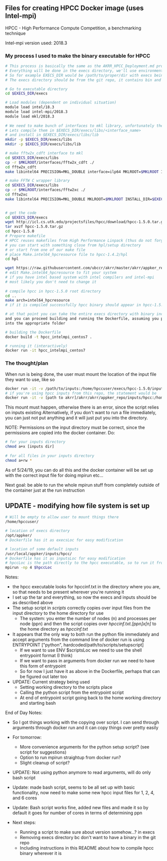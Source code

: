 ## Files for creating HPCC Docker image (uses Intel-mpi)

HPCC - High Performance Compute Competition, a benchmarking technique

Intel-mpi version used: 2018.3

### My process I used to make the binary executable for HPCC
```bash
# This process is basically the same as the AKRR_HPCC_Deployment.md process
# Everything will be done in the execs directory, we'll use environment variable $EXECS_DIR
# So for example EXECS_DIR would be /path/to/proper/dir with execs being at end
# The execs directory should be from the git repo, it contains bin and misc/hpcc (05/29/19)

# Go to executable directory
cd $EXECS_DIR/execs

# Load modules (dependent on individual situation)
module load intel/18.3
module load intel-mpi/2018.3
module load mkl/2018.3
 
# We need to make bunch of interfaces to mkl library, unfortunately they are not precompiled
# Lets compile them in $EXECS_DIR/execs/libs/<interface_name>
# and install in $EXECS_DIR/execs/libs/lib
mkdir -p $EXECS_DIR/execs/libs
mkdir -p $EXECS_DIR/execs/libs/lib

# make fftw2x_cdft interface to mkl
cd $EXECS_DIR/execs/libs
cp -r $MKLROOT/interfaces/fftw2x_cdft ./
cd fftw2x_cdft
make libintel64 PRECISION=MKL_DOUBLE interface=ilp64 MKLROOT=$MKLROOT INSTALL_DIR=$EXECS_DIR/execs/libs/lib

# make FFTW C wrapper library
cd $EXECS_DIR/execs/libs
cp -r $MKLROOT/interfaces/fftw2xc ./
cd fftw2xc
make libintel64 PRECISION=MKL_DOUBLE MKLROOT=$MKLROOT INSTALL_DIR=$EXECS_DIR/execs/libs/lib

 
# get the code
cd $EXECS_DIR/execs
wget http://icl.cs.utk.edu/projectsfiles/hpcc/download/hpcc-1.5.0.tar.gz
tar xvzf hpcc-1.5.0.tar.gz
cd hpcc-1.5.0
# Prepare makefile
# HPCC reuses makefiles from High Performance Linpack (thus do not forget to get to hpc directory)
# you can start with something close from hpl/setup directory
# or start from one of our make file
# place Make.intel64_hpcresource file to hpcc-1.4.2/hpl
cd hpl

wget https://raw.githubusercontent.com/ubccr/akrr/master/akrr/appker_repo/execs/misc/hpcc/Make.intel64_hpcresource
# edit Make.intel64_hpcresource to fit your system 
# if you have intel based system with intel compilers and intel-mpi
# most likely you don't need to change it
 
# compile hpcc in hpcc-1.5.0 root directory
cd ..
make arch=intel64_hpcresource
# if it is compiled successfully hpcc binary should appear in hpcc-1.5.0 directory

# at that point you can take the entire execs directory with binary included, (keeping it named execs)
and you can proceed building and running the Dockerfile, assuming you put the directory 
into the appropriate folder
```




```bash
# building the Dockerfile
docker build -t hpcc_intelmpi_centos7 .

# running it (interactively)
docker run -it hpcc_intelmpi_centos7
```

### The thought/plan

When run is being done, the user must mount the location of the input file they want to use, like so

```bash
docker run -it -v /path/to/inputs:/home/hpccuser/execs/hpcc-1.5.0/inputs hpcc_intelmpi_centos7
# if you're using hpcc inputs from this repo, the statement would be
docker run -it -v [path to akrr]/akrr/akrr/appker_repo/inputs/hpcc:/home/hpccuser/execs/hpcc-1.5.0/inputs hpcc_intelmpi_centos7 [input file to use]

```
This mount must happen, otherwise there is an error, since the script relies on inputs existing
Alternatively, if you don't want to run a file immediately, you can just not put anything and it will just put you into the directory.

NOTE: Permissions on the input directory must be correct, since the permissions are copied into the docker container. Do:

```bash
# for your inputs directory
chmod a+x [inputs dir]
 
# for all files in your inputs directory
chmod a+rw *
```

As of 5/24/19, you can do all this and the docker container will be set up with the correct input file for doing mpirun etc...

Next goal: be able to run the whole mpirun stuff from completely outside of the container just at the run instruction

## UPDATE - modifying how file system is set up

```bash
# Will be empty to allow user to mount things there
/home/hpccuser/

# location of execs directory
/opt/appker/ 
# Dockerfile has it as execsLoc for easy modification

# location of some default inputs
/usr/local/appker/inputs/hpcc/
# Dockerfile has it as inputsLoc for easy modification
# hpccLoc is the path directly to the hpcc executable, so to run it from any given directory you can do (using default example)
mpirun -np 4 $hpccLoc


```
Notes:
- the hpcc executable looks for hpccinf.txt in the directory where you are, so that needs to be present wherever you're running it
- I set up the tar and everything, so now the execs and inputs should be as described above
- The setup script in _scripts_ correctly copies over input files from the input directory to the home directory for use
	- The system: you enter the number of nodes (n) and processes per node (ppn) and then the script copies over _hpccinf.txt.[ppn]x[n]_ to the home directory as _hpccinf.txt_
- It appears that the only way to both run the python file immediately and accept arguments from the command line of docker run is using ENTRYPOINT ["python", hardcoded/path/to/scripts/setupscript]
	- If we want to use ENV $scriptsLoc we need to use the shell entrypoint format (I think)
	- If we want to pass in arguments from docker run we need to have this form of entrypoint
	- So for now I just have it as above in the Dockerfile, perhaps that can be figured out later too
- UPDATE: Current strategy being used
	- Setting working directory to the scripts place
	- Calling the python script from the entrypoint script
	- At end of entrypoint script going back to the home working directory and starting bash

End of Day Notes:
- So I got things working with the copying over script. I can send through arguments through docker run and it can copy things over pretty easily
- For tomorrow:
	- More convenience arguments for the python setup script? (see script for suggestions)
	- Option to run mpirun straightup from docker run?
	- Slight cleanup of script?
- UPDATE: Not using python anymore to read arguments, will do only bash script
- Update: made bash script, seems to be all set up with basic functionality, now need to make some new hpcc input files for 1, 2, 4, and 6 cores

- Update: Bash script works fine, added new files and made it so by default it goes for number of cores in terms of determining ppn
- Next steps:
	- Running a script to make sure about version somehow...? in execs
	- Removing execs directory bc don't want to have a binary in the git repo
	- Including instructions in this README about how to compile hpcc binary wherever it is






